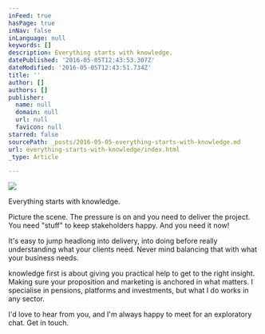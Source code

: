 ```yaml
---
inFeed: true
hasPage: true
inNav: false
inLanguage: null
keywords: []
description: Everything starts with knowledge.
datePublished: '2016-05-05T12:43:53.307Z'
dateModified: '2016-05-05T12:43:51.734Z'
title: ''
author: []
authors: []
publisher:
  name: null
  domain: null
  url: null
  favicon: null
starred: false
sourcePath: _posts/2016-05-05-everything-starts-with-knowledge.md
url: everything-starts-with-knowledge/index.html
_type: Article

---
```

![](https://the-grid-user-content.s3-us-west-2.amazonaws.com/dcf318b9-6f85-4af8-8366-0d700012eae6.png)

Everything starts with knowledge.

Picture the scene. The pressure is on and you need to deliver the project. You need "stuff" to keep stakeholders happy. And you need it now!

It's easy to jump headlong into delivery, into doing before really understanding what your clients need. Never mind balancing that with what your business needs.

knowledge first is about giving you practical help to get to the right insight. Making sure your proposition and marketing is anchored in what matters. I specialise in pensions, platforms and investments, but what I do works in any sector.

I'd love to hear from you, and I'm always happy to meet for an exploratory chat. Get in touch.